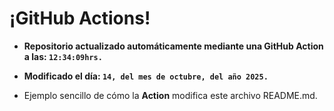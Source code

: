 # ¡GitHub Actions!
* **Repositorio actualizado automáticamente mediante una GitHub Action a las: `12:34:09hrs.`**
* **Modificado el día: `14, del mes de octubre, del año 2025.`**

* Ejemplo sencillo de cómo la **Action** modifica este archivo README.md.
